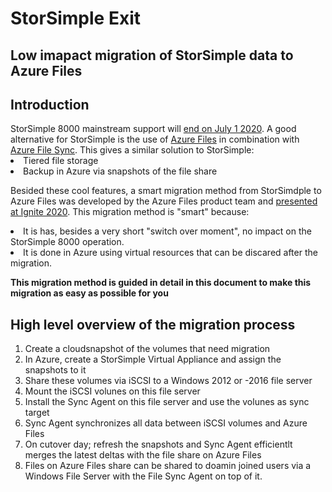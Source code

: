 <h1>StorSimple Exit</h1>
<h2>Low imapact migration of StorSimple data to Azure Files</h2>

<h2>Introduction</h2>
StorSimple 8000 mainstream support will <a href="https://support.microsoft.com/en-us/lifecycle/search/19605">end on July 1 2020</a>.
A good alternative for StorSimple is the use of <a href="https://docs.microsoft.com/en-us/azure/storage/files/storage-files-introduction">Azure Files</a> in combination with <a href="https://www.youtube.com/watch?v=Zm2w8-TRn-o">Azure File Sync</a>. This gives a similar solution to StorSimple:
<li>Tiered file storage</li>
<li>Backup in Azure via snapshots of the file share</li>

Besided these cool features, a smart migration method from StorSimdple to Azure Files was developed by the Azure Files product team and <a href="https://myignite.techcommunity.microsoft.com/sessions/84177?source=sessions">presented at Ignite 2020</a>.
This migration method is "smart" because:
<li>It is has, besides a very short "switch over moment", no impact on the StorSimple 8000 operation.</li>
<li>It is done in Azure using virtual resources that can be discared after the migration.</li>

<b>This migration method is guided in detail in this document to make this migration as easy as possible for you</b> 

<h2>High level overview of the migration process</h2>
<ol>
    <li>Create a cloudsnapshot of the volumes that need migration</li>
    <li>In Azure, create a StorSimple Virtual Appliance and assign the snapshots to it</li>
    <li>Share these volumes via iSCSI to a Windows 2012 or -2016 file server</li>
    <li>Mount the iSCSI volunes on this file server</li>
    <li>Install the Sync Agent on this file server and use the volunes as sync target</li>
    <li>Sync Agent synchronizes all data between iSCSI volumes and Azure Files</li>
    <li>On cutover day; refresh the snapshots and Sync Agent efficientlt merges the latest deltas with the file share on Azure Files</li>
    <li>Files on Azure Files share can be shared to doamin joined users via a Windows File Server with the File Sync Agent on top of it. </li>
</ol>

